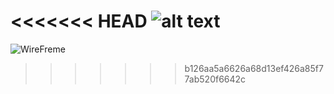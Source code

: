 <<<<<<< HEAD
![alt text](wireframe.png)
=======
![WireFreme](https://github.com/uLeonardoR/Desafios_Kick/assets/116850576/74c0cf45-88fe-4c96-83d2-a001c2e58124)
>>>>>>> b126aa5a6626a68d13ef426a85f77ab520f6642c
